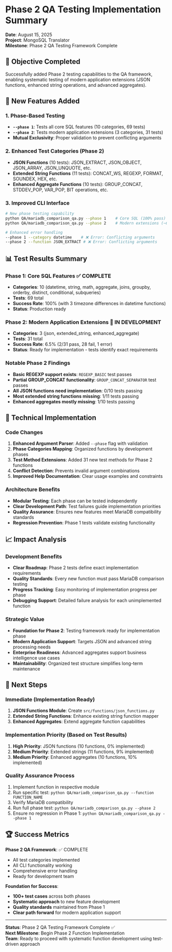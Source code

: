 # Phase 2 QA Testing Implementation Summary

**Date**: August 15, 2025  
**Project**: MongoSQL Translator  
**Milestone**: Phase 2 QA Testing Framework Complete

## 🎯 Objective Completed
Successfully added Phase 2 testing capabilities to the QA framework, enabling systematic testing of modern application extensions (JSON functions, enhanced string operations, and advanced aggregates).

## 🚀 New Features Added

### 1. Phase-Based Testing
- **`--phase 1`**: Tests all core SQL features (10 categories, 69 tests)
- **`--phase 2`**: Tests modern application extensions (3 categories, 31 tests) 
- **Mutual Exclusivity**: Proper validation to prevent conflicting arguments

### 2. Enhanced Test Categories (Phase 2)
- **JSON Functions** (10 tests): JSON_EXTRACT, JSON_OBJECT, JSON_ARRAY, JSON_UNQUOTE, etc.
- **Extended String Functions** (11 tests): CONCAT_WS, REGEXP, FORMAT, SOUNDEX, HEX, etc.
- **Enhanced Aggregate Functions** (10 tests): GROUP_CONCAT, STDDEV_POP, VAR_POP, BIT operations, etc.

### 3. Improved CLI Interface
```bash
# New phase testing capability
python QA/mariadb_comparison_qa.py --phase 1    # Core SQL (100% pass)
python QA/mariadb_comparison_qa.py --phase 2    # Modern extensions (~6% pass)

# Enhanced error handling
--phase 1 --category datetime    # ❌ Error: Conflicting arguments
--phase 2 --function JSON_EXTRACT # ❌ Error: Conflicting arguments
```

## 📊 Test Results Summary

### Phase 1: Core SQL Features ✅ COMPLETE
- **Categories**: 10 (datetime, string, math, aggregate, joins, groupby, orderby, distinct, conditional, subqueries)
- **Tests**: 69 total
- **Success Rate**: 100% (with 3 timezone differences in datetime functions)
- **Status**: Production ready

### Phase 2: Modern Application Extensions 🚧 IN DEVELOPMENT
- **Categories**: 3 (json, extended_string, enhanced_aggregate)
- **Tests**: 31 total
- **Success Rate**: 6.5% (2/31 pass, 28 fail, 1 error)
- **Status**: Ready for implementation - tests identify exact requirements

### Notable Phase 2 Findings
- **Basic REGEXP support exists**: `REGEXP_BASIC` test passes
- **Partial GROUP_CONCAT functionality**: `GROUP_CONCAT_SEPARATOR` test passes
- **All JSON functions need implementation**: 0/10 tests passing
- **Most extended string functions missing**: 1/11 tests passing
- **Enhanced aggregates mostly missing**: 1/10 tests passing

## 🔧 Technical Implementation

### Code Changes
1. **Enhanced Argument Parser**: Added `--phase` flag with validation
2. **Phase Categories Mapping**: Organized functions by development phases
3. **Test Method Extensions**: Added 31 new test methods for Phase 2 functions
4. **Conflict Detection**: Prevents invalid argument combinations
5. **Improved Help Documentation**: Clear usage examples and constraints

### Architecture Benefits
- **Modular Testing**: Each phase can be tested independently
- **Clear Development Path**: Test failures guide implementation priorities
- **Quality Assurance**: Ensures new features meet MariaDB compatibility standards
- **Regression Prevention**: Phase 1 tests validate existing functionality

## 📈 Impact Analysis

### Development Benefits
- **Clear Roadmap**: Phase 2 tests define exact implementation requirements
- **Quality Standards**: Every new function must pass MariaDB comparison testing
- **Progress Tracking**: Easy monitoring of implementation progress per phase
- **Debugging Support**: Detailed failure analysis for each unimplemented function

### Strategic Value
- **Foundation for Phase 2**: Testing framework ready for implementation phase
- **Modern Application Support**: Targets JSON and advanced string processing needs
- **Enterprise Readiness**: Advanced aggregates support business intelligence use cases
- **Maintainability**: Organized test structure simplifies long-term maintenance

## 🎯 Next Steps

### Immediate (Implementation Ready)
1. **JSON Functions Module**: Create `src/functions/json_functions.py`
2. **Extended String Functions**: Enhance existing string function mapper
3. **Enhanced Aggregates**: Extend aggregate function capabilities

### Implementation Priority (Based on Test Results)
1. **High Priority**: JSON functions (10 functions, 0% implemented)
2. **Medium Priority**: Extended strings (11 functions, 9% implemented)  
3. **Medium Priority**: Enhanced aggregates (10 functions, 10% implemented)

### Quality Assurance Process
1. Implement function in respective module
2. Run specific test: `python QA/mariadb_comparison_qa.py --function FUNCTION_NAME`
3. Verify MariaDB compatibility
4. Run full phase test: `python QA/mariadb_comparison_qa.py --phase 2`
5. Ensure no regression in Phase 1: `python QA/mariadb_comparison_qa.py --phase 1`

## 🏆 Success Metrics

**Phase 2 QA Framework**: ✅ COMPLETE
- All test categories implemented
- All CLI functionality working
- Comprehensive error handling
- Ready for development team

**Foundation for Success**: 
- **100+ test cases** across both phases
- **Systematic approach** to new feature development
- **Quality standards** maintained from Phase 1
- **Clear path forward** for modern application support

---

**Status**: Phase 2 QA Testing Framework Complete ✅  
**Next Milestone**: Begin Phase 2 Function Implementation  
**Team**: Ready to proceed with systematic function development using test-driven approach
